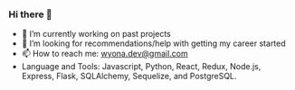 ### Hi there 👋
- 🔭 I’m currently working on past projects
- 🤔 I’m looking for recommendations/help with getting my career started
- 📫 How to reach me: wyona.dev@gmail.com
- Language and Tools: Javascript, Python, React, Redux, Node.js, Express, Flask, SQLAlchemy, Sequelize, and PostgreSQL.
<!--
**Kariyona/kariyona** is a ✨ _special_ ✨ repository because its `README.md` (this file) appears on your GitHub profile.

Here are some ideas to get you started:

- 🔭 I’m currently working on ...
- 🌱 I’m currently learning ...
- 👯 I’m looking to collaborate on ...
- 🤔 I’m looking for help with ...
- 💬 Ask me about ...
- 📫 How to reach me: ...
- 😄 Pronouns: ...
- ⚡ Fun fact: ...
-->
